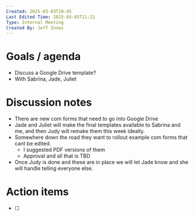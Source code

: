 ```yaml
---
Created: 2025-03-03T10:45
Last Edited Time: 2025-03-03T11:21
Type: Internal Meeting
Created By: Jeff Innes
---
```

# Goals / agenda

- Discuss a Google Drive template?
- With Sabrina, Jade, Juliet

# Discussion notes

- There are new com forms that need to go into Google Drive
- Jade and Juliet will make the final templates available to Sabrina and me, and then Judy will remake them this week ideally.
- Somewhere down the road they want to rollout example com forms that cant be edited.
    - I suggested PDF versions of them
    - Approval and all that is TBD
- Once Judy is done and these are in place we will let Jade know and she will handle telling everyone else.

# Action items

- [ ]